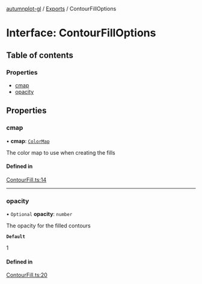 [autumnplot-gl](../README.md) / [Exports](../modules.md) / ContourFillOptions

# Interface: ContourFillOptions

## Table of contents

### Properties

- [cmap](ContourFillOptions.md#cmap)
- [opacity](ContourFillOptions.md#opacity)

## Properties

### cmap

• **cmap**: [`ColorMap`](../classes/ColorMap.md)

The color map to use when creating the fills

#### Defined in

[ContourFill.ts:14](https://github.com/tsupinie/autumnplot-gl/blob/9814269/src/ContourFill.ts#L14)

___

### opacity

• `Optional` **opacity**: `number`

The opacity for the filled contours

**`Default`**

1

#### Defined in

[ContourFill.ts:20](https://github.com/tsupinie/autumnplot-gl/blob/9814269/src/ContourFill.ts#L20)
